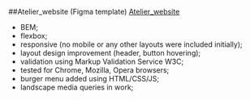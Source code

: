 ##Atelier_website
(Figma template)
[Atelier_website](anna-milya.github.io/Atelier_website/)
 - BEM;
 - flexbox;
 - responsive (no mobile or any other layouts were included initially);
 - layout design improvement (header, button hovering);
 - validation using Markup Validation Service W3C;
 - tested for Chrome, Mozilla, Opera browsers;
 - burger menu added using HTML/CSS/JS;
 - landscape media queries in work;
